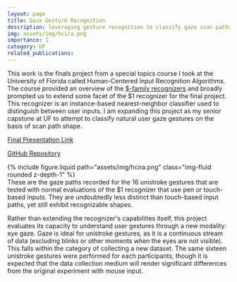 ```yaml
---
layout: page
title: Gaze Gesture Recognition
description: leveraging gesture recognition to classify gaze scan paths
img: assets/img/hcira.png
importance: 1
category: UF
related_publications:
---
```


This work is the finals project from a special topics course I took at the University of Florida called Human-Centered Input Recognition Algorithms. The course provided an overview of the <a href="https://depts.washington.edu/acelab/proj/dollar/impact.html">$-family recognizers</a> and broadly prompted us to extend some facet of the $1 recognizer for the final project. This recognizer is an instance-based nearest-neighbor classifier used to distinguish between user inputs. I am expanding this project as my senior capstone at UF to attempt to classify natural user gaze gestures on the basis of scan path shape.

<a href="/assets/pdf/hcira.pdf">Final Presentation Link</a>

<a href="https://github.com/klarubbio/EyeTrack_HCIRA">GitHub Repository</a>

<div class="row mt-3">
    <div class="col-sm mt-3 mt-md-0">
        {% include figure.liquid path="assets/img/hcira.png" class="img-fluid rounded z-depth-1" %}
    </div>
</div>
<div class="caption">
   These are the gaze paths recorded for the 16 unistroke gestures that are tested with normal evaluations of the $1 recognizer that use pen or touch-based inputs. They are undoubtedly less distinct than touch-based input paths, yet still exhibit recognizable shapes. 
</div>

Rather than extending the recognizer's capabilities itself, this project evaluates its capacity to understand user gestures through a new modality: eye gaze. Gaze is ideal for unistroke gestures, as it is a continuous stream of data (excluding blinks or other moments when the eyes are not visible). This falls within the category of collecting a new dataset. The same sixteen unistroke gestures were performed for each participants, though it is expected that the data collection medium will render significant differences from the original experiment with mouse input. 





